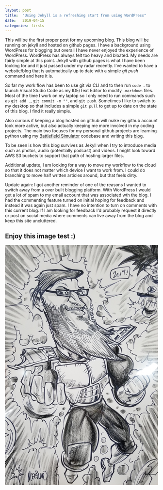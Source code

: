 ```yaml
---
layout: post
title:  "Using Jekyll is a refreshing start from using WordPress"
date:   2019-04-15
categories: firsts
---
```

This will be the first proper post for my upcoming blog. This blog will be running on jekyll and hosted on github pages. I have a background using WordPress for blogging but overall I have never enjoyed the experience of WordPress. WordPress has always felt too heavy and bloated. My needs are fairly simple at this point. Jekyll with github pages is what I have been looking for and it just passed under my radar recently. I've wanted to have a website/blog that is automatically up to date with a simple *git push* command and here it is. 

So far my work flow has been to use git via CLI and to then run `code .` to launch Visual Studio Code as my IDE/Text Editor to modify `.markdown` files. Most of the time I work on my laptop so I only need to run commands such as `git add .`, `git commit -m ""`, and `git push`. Sometimes I like to switch to my desktop so that includes a simple `git pull` to get up to date on the state of this blog. I find it really simple.

Also curious if keeping a blog hosted on github will make my github account look more active, but also actually keeping me more involved in my coding projects. The main two focuses for my personal github projects are learning python using my [Battlefield Simulator](https://github.com/ethancooke/PyFantasyBattlefieldSim) codebase and writing this [blog](http:tstr.icu).

To be seen is how this blog survives as Jekyll when I try to introduce media such as photos, audio (potentially podcast) and videos. I might look toward AWS S3 buckets to support that path of hosting larger files.

Additional update, I am looking for a way to move my workflow to the cloud so that it does not matter which device I want to work from. I could do branching to move half written articles around, but that feels dirty.

Update again: I got another reminder of one of the reasons I wanted to switch away from a over built blogging platform. With WordPress I would get a lot of spam to my email account that was associated wth the blog. I had the commenting feature turned on initial hoping for feedback and instead it was again just spam. I have no intention to turn on comments with this current blog. If I am looking for feedback I'd probably request it directly or post on social media where comments can live away from the blog and keep this site uncluttered.

## Enjoy this image test :)
![Using this caricature as a test](/assets/caricature.jpg)
